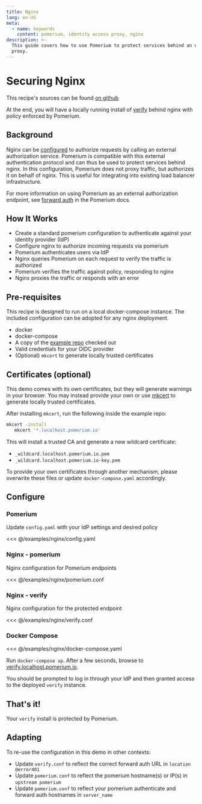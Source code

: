 ```yaml
---
title: Nginx
lang: en-US
meta:
  - name: keywords
    content: pomerium, identity access proxy, nginx
description: >-
  This guide covers how to use Pomerium to protect services behind an nginx
  proxy.
---
```


# Securing Nginx

This recipe's sources can be found [on github](https://github.com/pomerium/pomerium/tree/main/examples/nginx)

At the end, you will have a locally running install of [verify](https://verify.pomerium.com/) behind nginx with policy enforced by Pomerium.

## Background

Nginx can be [configured](https://docs.nginx.com/nginx/admin-guide/security-controls/configuring-subrequest-authentication/) to authorize requests by calling an external authorization service. Pomerium is compatible with this external authentication protocol and can thus be used to protect services behind nginx. In this configuration, Pomerium does not proxy traffic, but authorizes it on behalf of nginx. This is useful for integrating into existing load balancer infrastructure.

For more information on using Pomerium as an external authorization endpoint, see [forward auth](https://www.pomerium.com/reference/#forward-auth) in the Pomerium docs.

## How It Works

- Create a standard pomerium configuration to authenticate against your identity provider (IdP)
- Configure nginx to authorize incoming requests via pomerium
- Pomerium authenticates users via IdP
- Nginx queries Pomerium on each request to verify the traffic is authorized
- Pomerium verifies the traffic against policy, responding to nginx
- Nginx proxies the traffic or responds with an error

## Pre-requisites

This recipe is designed to run on a local docker-compose instance. The included configuration can be adopted for any nginx deployment.

- docker
- docker-compose
- A copy of the [example repo](https://github.com/pomerium/pomerium/tree/main/examples/nginx) checked out
- Valid credentials for your OIDC provider
- (Optional) `mkcert` to generate locally trusted certificates

## Certificates (optional)

This demo comes with its own certificates, but they will generate warnings in your browser. You may instead provide your own or use [mkcert](https://github.com/FiloSottile/mkcert) to generate locally trusted certificates.

After installing `mkcert`, run the following inside the example repo:

```bash
mkcert -install
   mkcert '*.localhost.pomerium.io'
```

This will install a trusted CA and generate a new wildcard certificate:

- `_wildcard.localhost.pomerium.io.pem`
- `_wildcard.localhost.pomerium.io-key.pem`

To provide your own certificates through another mechanism, please overwrite these files or update `docker-compose.yaml` accordingly.

## Configure

### Pomerium

Update `config.yaml` with your IdP settings and desired policy

<<< @/examples/nginx/config.yaml

### Nginx - pomerium

Nginx configuration for Pomerium endpoints

<<< @/examples/nginx/pomerium.conf

### Nginx - verify

Nginx configuration for the protected endpoint

<<< @/examples/nginx/verify.conf

### Docker Compose

<<< @/examples/nginx/docker-compose.yaml

Run `docker-compose up`. After a few seconds, browse to [verify.localhost.pomerium.io](https://verify.localhost.pomerium.io).

You should be prompted to log in through your IdP and then granted access to the deployed `verify` instance.

## That's it!

Your `verify` install is protected by Pomerium.

## Adapting

To re-use the configuration in this demo in other contexts:

- Update `verify.conf` to reflect the correct forward auth URL in `location @error401`
- Update `pomerium.conf` to reflect the pomerium hostname(s) or IP(s) in `upstream pomerium`
- Update `pomerium.conf` to reflect your pomerium authenticate and forward auth hostnames in `server_name`
